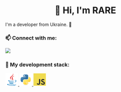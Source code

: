 <h1 align="center">👋 Hi, I'm RARE</h1>

I'm a developer from Ukraine. 🚀

<h3 align="left">📫 Connect with me:</h3>
<p align="left">
  <img src="https://img.shields.io/badge/rarchik-blue?style=for-the-badge&logo=Discord&logoColor=white"/>
</p>


<h3 align="left">💼 My development stack:</h3>
<p align="left"> 
  <a href="https://www.java.com" target="_blank" rel="noreferrer"> 
    <img src="https://raw.githubusercontent.com/devicons/devicon/master/icons/java/java-original.svg" alt="java" width="40" height="40"/>
  </a>
  <a href="https://www.python.org" target="_blank" rel="noreferrer"> 
    <img src="https://raw.githubusercontent.com/devicons/devicon/master/icons/python/python-original.svg" alt="python" width="40" height="40"/> 
  </a>
    <a href="https://developer.mozilla.org/en-US/docs/Web/JavaScript" target="_blank" rel="noreferrer"> 
    <img src="https://raw.githubusercontent.com/devicons/devicon/master/icons/javascript/javascript-original.svg" alt="python" width="40" height="40"/> 
  </a>
</p>
